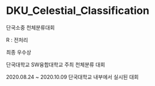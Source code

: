 # DKU_Celestial_Classification
단국소중 천체분류대회

R : 전처리


최종 우수상

단국대학교 SW융합대학교 주최 천체분류 대회

2020.08.24 ~ 2020.10.09 
단국대학교 내부에서 실시된 대회

